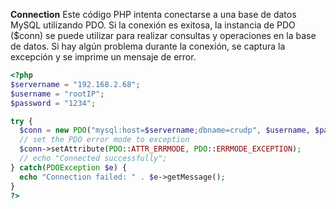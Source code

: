 
**Connection**
Este código PHP intenta conectarse a una base de datos MySQL utilizando PDO. Si la conexión es exitosa, la instancia de PDO ($conn) se puede utilizar para realizar consultas y operaciones en la base de datos. Si hay algún problema durante la conexión, se captura la excepción y se imprime un mensaje de error.
```php
<?php
$servername = "192.168.2.68";
$username = "rootIP";
$password = "1234";

try {
  $conn = new PDO("mysql:host=$servername;dbname=crudp", $username, $password);
  // set the PDO error mode to exception
  $conn->setAttribute(PDO::ATTR_ERRMODE, PDO::ERRMODE_EXCEPTION);
  // echo "Connected successfully";
} catch(PDOException $e) {
  echo "Connection failed: " . $e->getMessage();
}
?>
```
